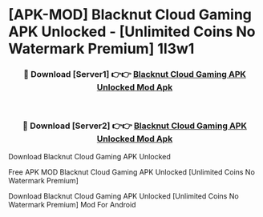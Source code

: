 # [APK-MOD] Blacknut Cloud Gaming APK Unlocked - [Unlimited Coins No Watermark Premium] 1l3w1



<div align="center">
<h3>🔴 Download [Server1] 👉👉 <a href="https://momento.my/?title=Blacknut_Cloud_Gaming_APK_Unlocked">Blacknut Cloud Gaming APK Unlocked Mod Apk</a></h3><br>

<h3>🔴 Download [Server2] 👉👉 <a href="https://momento.my/?title=Blacknut_Cloud_Gaming_APK_Unlocked">Blacknut Cloud Gaming APK Unlocked Mod Apk</a></h3>
</div>



Download Blacknut Cloud Gaming APK Unlocked 

Free APK MOD Blacknut Cloud Gaming APK Unlocked [Unlimited Coins No Watermark Premium]

Download Blacknut Cloud Gaming APK Unlocked [Unlimited Coins No Watermark Premium] Mod For Android
